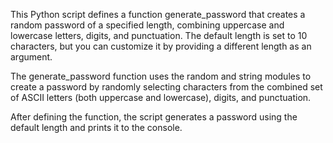 This Python script defines a function generate_password that creates a random password of a specified length, combining uppercase and lowercase letters, digits, and punctuation. The default length is set to 10 characters, but you can customize it by providing a different length as an argument.

The generate_password function uses the random and string modules to create a password by randomly selecting characters from the combined set of ASCII letters (both uppercase and lowercase), digits, and punctuation.

After defining the function, the script generates a password using the default length and prints it to the console.
